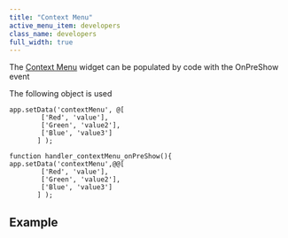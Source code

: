 ```yaml
---
title: "Context Menu"
active_menu_item: developers
class_name: developers
full_width: true
---
```



The [Context Menu](../../../../../widget-properties-events/beta/context-menu) widget can be populated by code with the OnPreShow event

The following object is used

    app.setData('contextMenu', @[
            ['Red', 'value'],
            ['Green', 'value2'],
            ['Blue', 'value3']
           ] );
     
    function handler_contextMenu_onPreShow(){
    app.setData('contextMenu',@@[
            ['Red', 'value'],
            ['Green', 'value2'],
            ['Blue', 'value3']
           ] );
   

## Example

